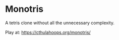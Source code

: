 # Monotris

A tetris clone without all the unnecessary complexity.

Play at: https://cthulahoops.org/monotris/
